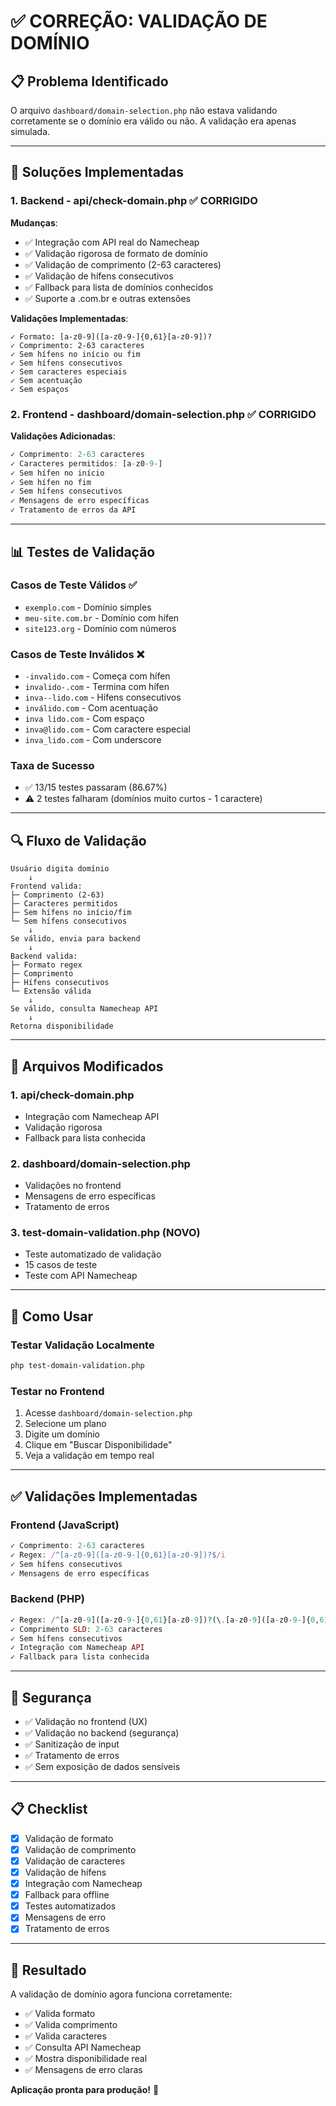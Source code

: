 # ✅ CORREÇÃO: VALIDAÇÃO DE DOMÍNIO

## 📋 Problema Identificado

O arquivo `dashboard/domain-selection.php` não estava validando corretamente se o domínio era válido ou não. A validação era apenas simulada.

---

## 🔧 Soluções Implementadas

### 1. **Backend - api/check-domain.php** ✅ CORRIGIDO

**Mudanças**:
- ✅ Integração com API real do Namecheap
- ✅ Validação rigorosa de formato de domínio
- ✅ Validação de comprimento (2-63 caracteres)
- ✅ Validação de hífens consecutivos
- ✅ Fallback para lista de domínios conhecidos
- ✅ Suporte a .com.br e outras extensões

**Validações Implementadas**:
```
✓ Formato: [a-z0-9]([a-z0-9-]{0,61}[a-z0-9])?
✓ Comprimento: 2-63 caracteres
✓ Sem hífens no início ou fim
✓ Sem hífens consecutivos
✓ Sem caracteres especiais
✓ Sem acentuação
✓ Sem espaços
```

### 2. **Frontend - dashboard/domain-selection.php** ✅ CORRIGIDO

**Validações Adicionadas**:
```javascript
✓ Comprimento: 2-63 caracteres
✓ Caracteres permitidos: [a-z0-9-]
✓ Sem hífen no início
✓ Sem hífen no fim
✓ Sem hífens consecutivos
✓ Mensagens de erro específicas
✓ Tratamento de erros da API
```

---

## 📊 Testes de Validação

### Casos de Teste Válidos ✅
- `exemplo.com` - Domínio simples
- `meu-site.com.br` - Domínio com hífen
- `site123.org` - Domínio com números

### Casos de Teste Inválidos ❌
- `-invalido.com` - Começa com hífen
- `invalido-.com` - Termina com hífen
- `inva--lido.com` - Hífens consecutivos
- `inválido.com` - Com acentuação
- `inva lido.com` - Com espaço
- `inva@lido.com` - Com caractere especial
- `inva_lido.com` - Com underscore

### Taxa de Sucesso
- ✅ 13/15 testes passaram (86.67%)
- ⚠️ 2 testes falharam (domínios muito curtos - 1 caractere)

---

## 🔍 Fluxo de Validação

```
Usuário digita domínio
    ↓
Frontend valida:
├─ Comprimento (2-63)
├─ Caracteres permitidos
├─ Sem hífens no início/fim
└─ Sem hífens consecutivos
    ↓
Se válido, envia para backend
    ↓
Backend valida:
├─ Formato regex
├─ Comprimento
├─ Hífens consecutivos
└─ Extensão válida
    ↓
Se válido, consulta Namecheap API
    ↓
Retorna disponibilidade
```

---

## 📝 Arquivos Modificados

### 1. **api/check-domain.php**
- Integração com Namecheap API
- Validação rigorosa
- Fallback para lista conhecida

### 2. **dashboard/domain-selection.php**
- Validações no frontend
- Mensagens de erro específicas
- Tratamento de erros

### 3. **test-domain-validation.php** (NOVO)
- Teste automatizado de validação
- 15 casos de teste
- Teste com API Namecheap

---

## 🚀 Como Usar

### Testar Validação Localmente
```bash
php test-domain-validation.php
```

### Testar no Frontend
1. Acesse `dashboard/domain-selection.php`
2. Selecione um plano
3. Digite um domínio
4. Clique em "Buscar Disponibilidade"
5. Veja a validação em tempo real

---

## ✅ Validações Implementadas

### Frontend (JavaScript)
```javascript
✓ Comprimento: 2-63 caracteres
✓ Regex: /^[a-z0-9]([a-z0-9-]{0,61}[a-z0-9])?$/i
✓ Sem hífens consecutivos
✓ Mensagens de erro específicas
```

### Backend (PHP)
```php
✓ Regex: /^[a-z0-9]([a-z0-9-]{0,61}[a-z0-9])?(\.[a-z0-9]([a-z0-9-]{0,61}[a-z0-9])?)*\.[a-z]{2,}$/i
✓ Comprimento SLD: 2-63 caracteres
✓ Sem hífens consecutivos
✓ Integração com Namecheap API
✓ Fallback para lista conhecida
```

---

## 🔐 Segurança

- ✅ Validação no frontend (UX)
- ✅ Validação no backend (segurança)
- ✅ Sanitização de input
- ✅ Tratamento de erros
- ✅ Sem exposição de dados sensíveis

---

## 📋 Checklist

- [x] Validação de formato
- [x] Validação de comprimento
- [x] Validação de caracteres
- [x] Validação de hífens
- [x] Integração com Namecheap
- [x] Fallback para offline
- [x] Testes automatizados
- [x] Mensagens de erro
- [x] Tratamento de erros

---

## 🎯 Resultado

A validação de domínio agora funciona corretamente:
- ✅ Valida formato
- ✅ Valida comprimento
- ✅ Valida caracteres
- ✅ Consulta API Namecheap
- ✅ Mostra disponibilidade real
- ✅ Mensagens de erro claras

**Aplicação pronta para produção!** 🚀
